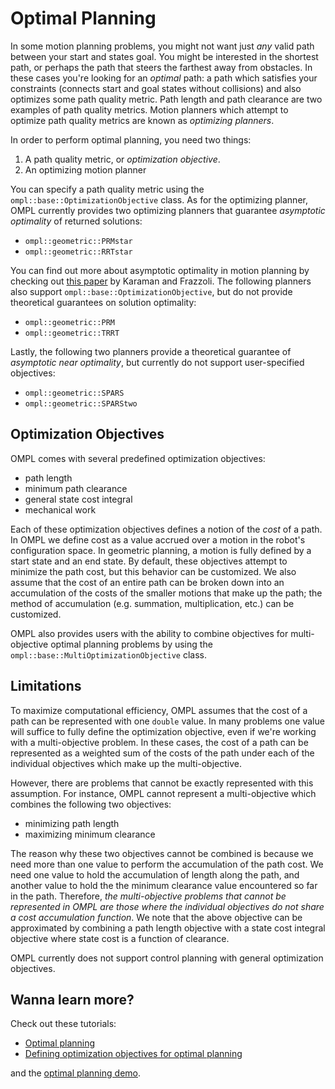 # Optimal Planning

In some motion planning problems, you might not want just _any_ valid path between your start and states goal. You might be interested in the shortest path, or perhaps the path that steers the farthest away from obstacles. In these cases you're looking for an _optimal_ path: a path which satisfies your constraints (connects start and goal states without collisions) and also optimizes some path quality metric. Path length and path clearance are two examples of path quality metrics. Motion planners which attempt to optimize path quality metrics are known as _optimizing planners_.

In order to perform optimal planning, you need two things:

1. A path quality metric, or _optimization objective_.
2. An optimizing motion planner

You can specify a path quality metric using the `ompl::base::OptimizationObjective` class. As for the optimizing planner, OMPL currently provides two optimizing planners that guarantee _asymptotic optimality_ of returned solutions:

- `ompl::geometric::PRMstar`
- `ompl::geometric::RRTstar`

You can find out more about asymptotic optimality in motion planning by checking out [this paper](http://sertac.scripts.mit.edu/web/wp-content/papercite-data/pdf/karaman.frazzoli-ijrr11.pdf) by Karaman and Frazzoli. The following planners also support `ompl::base::OptimizationObjective`, but do not provide theoretical guarantees on solution optimality:

- `ompl::geometric::PRM`
- `ompl::geometric::TRRT`

Lastly, the following two planners provide a theoretical guarantee of _asymptotic near optimality_, but currently do not support user-specified objectives:

- `ompl::geometric::SPARS`
- `ompl::geometric::SPARStwo`

## Optimization Objectives

OMPL comes with several predefined optimization objectives:

- path length
- minimum path clearance
- general state cost integral
- mechanical work

Each of these optimization objectives defines a notion of the _cost_ of a path. In OMPL we define cost as a value accrued over a motion in the robot's configuration space.  In geometric planning, a motion is fully defined by a start state and an end state. By default, these objectives attempt to minimize the path cost, but this behavior can be customized. We also assume that the cost of an entire path can be broken down into an accumulation of the costs of the smaller motions that make up the path; the method of accumulation (e.g. summation, multiplication, etc.) can be customized.

OMPL also provides users with the ability to combine objectives for multi-objective optimal planning problems by using the `ompl::base::MultiOptimizationObjective` class.

## Limitations

To maximize computational efficiency, OMPL assumes that the cost of a path can be represented with one `double` value. In many problems one value will suffice to fully define the optimization objective, even if we're working with a multi-objective problem. In these cases, the cost of a path can be represented as a weighted sum of the costs of the path under each of the individual objectives which make up the multi-objective.

However, there are problems that cannot be exactly represented with this assumption. For instance, OMPL cannot represent a multi-objective which combines the following two objectives:

- minimizing path length
- maximizing minimum clearance

The reason why these two objectives cannot be combined is because we need more than one value to perform the accumulation of the path cost. We need one value to hold the accumulation of length along the path, and another value to hold the the minimum clearance value encountered so far in the path. Therefore, _the multi-objective problems that cannot be represented in OMPL are those where the individual objectives do not share a cost accumulation function_. We note that the above objective can be approximated by combining a path length objective with a state cost integral objective where state cost is a function of clearance.

OMPL currently does not support control planning with general optimization objectives.

## Wanna learn more?

Check out these tutorials:

- [Optimal planning](optimalPlanningTutorial.html)
- [Defining optimization objectives for optimal planning](optimizationObjectivesTutorial.html)

and the [optimal planning demo](OptimalPlanning_8cpp_source.html).
